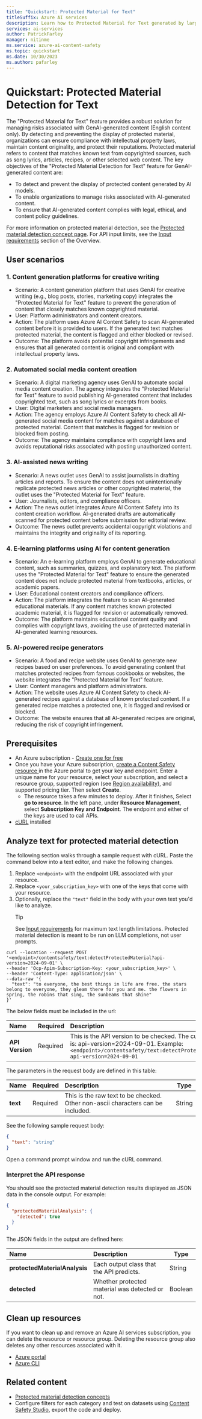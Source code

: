 ```yaml
---
title: "Quickstart: Protected Material for Text"
titleSuffix: Azure AI services
description: Learn how to Protected Material for Text generated by large language models and mitigate risk with Azure AI Content Safety.
services: ai-services
author: PatrickFarley
manager: nitinme
ms.service: azure-ai-content-safety
ms.topic: quickstart
ms.date: 10/30/2023
ms.author: pafarley
---
```


# Quickstart: Protected Material Detection for Text

The "Protected Material for Text" feature provides a robust solution for managing risks associated with GenAI-generated content (English content only). By detecting and preventing the display of protected material, organizations can ensure compliance with intellectual property laws, maintain content originality, and protect their reputations. Protected material refers to content that matches known text from copyrighted sources, such as song lyrics, articles, recipes, or other selected web content. 
The key objectives of the "Protected Material Detection for Text" feature for GenAI-generated content are:

- To detect and prevent the display of protected content generated by AI models.
- To enable organizations to manage risks associated with AI-generated content.
- To ensure that AI-generated content complies with legal, ethical, and content policy guidelines.

For more information on protected material detection, see the [Protected material detection concept page](./concepts/protected-material.md). For API input limits, see the [Input requirements](./overview.md#input-requirements) section of the Overview. 



## User scenarios
### 1. Content generation platforms for creative writing
- Scenario: A content generation platform that uses GenAI for creative writing (e.g., blog posts, stories, marketing copy) integrates the "Protected Material for Text" feature to prevent the generation of content that closely matches known copyrighted material.
- User: Platform administrators and content creators.
- Action: The platform uses Azure AI Content Safety to scan AI-generated content before it is provided to users. If the generated text matches protected material, the content is flagged and either blocked or revised.
- Outcome: The platform avoids potential copyright infringements and ensures that all generated content is original and compliant with intellectual property laws.
### 2. Automated social media content creation
- Scenario: A digital marketing agency uses GenAI to automate social media content creation. The agency integrates the "Protected Material for Text" feature to avoid publishing AI-generated content that includes copyrighted text, such as song lyrics or excerpts from books.
- User: Digital marketers and social media managers.
- Action: The agency employs Azure AI Content Safety to check all AI-generated social media content for matches against a database of protected material. Content that matches is flagged for revision or blocked from posting.
- Outcome: The agency maintains compliance with copyright laws and avoids reputational risks associated with posting unauthorized content.
### 3. AI-assisted news writing
- Scenario: A news outlet uses GenAI to assist journalists in drafting articles and reports. To ensure the content does not unintentionally replicate protected news articles or other copyrighted material, the outlet uses the "Protected Material for Text" feature.
- User: Journalists, editors, and compliance officers.
- Action: The news outlet integrates Azure AI Content Safety into its content creation workflow. AI-generated drafts are automatically scanned for protected content before submission for editorial review.
- Outcome: The news outlet prevents accidental copyright violations and maintains the integrity and originality of its reporting.
### 4. E-learning platforms using AI for content generation
- Scenario: An e-learning platform employs GenAI to generate educational content, such as summaries, quizzes, and explanatory text. The platform uses the "Protected Material for Text" feature to ensure the generated content does not include protected material from textbooks, articles, or academic papers.
- User: Educational content creators and compliance officers.
- Action: The platform integrates the feature to scan AI-generated educational materials. If any content matches known protected academic material, it is flagged for revision or automatically removed.
- Outcome: The platform maintains educational content quality and complies with copyright laws, avoiding the use of protected material in AI-generated learning resources.
### 5. AI-powered recipe generators
- Scenario: A food and recipe website uses GenAI to generate new recipes based on user preferences. To avoid generating content that matches protected recipes from famous cookbooks or websites, the website integrates the "Protected Material for Text" feature.
- User: Content managers and platform administrators.
- Action: The website uses Azure AI Content Safety to check AI-generated recipes against a database of known protected content. If a generated recipe matches a protected one, it is flagged and revised or blocked.
- Outcome: The website ensures that all AI-generated recipes are original, reducing the risk of copyright infringement.

## Prerequisites

* An Azure subscription - [Create one for free](https://azure.microsoft.com/free/cognitive-services/) 
* Once you have your Azure subscription, <a href="https://aka.ms/acs-create"  title="Create a Content Safety resource"  target="_blank">create a Content Safety resource </a> in the Azure portal to get your key and endpoint. Enter a unique name for your resource, select your subscription, and select a resource group, supported region (see [Region availability](/azure/ai-services/content-safety/overview#region-availability)), and supported pricing tier. Then select **Create**.
  * The resource takes a few minutes to deploy. After it finishes, Select **go to resource**. In the left pane, under **Resource Management**, select **Subscription Key and Endpoint**. The endpoint and either of the keys are used to call APIs.
* [cURL](https://curl.haxx.se/) installed

## Analyze text for protected material detection

The following section walks through a sample request with cURL. Paste the command below into a text editor, and make the following changes.

1. Replace `<endpoint>` with the endpoint URL associated with your resource.
1. Replace `<your_subscription_key>` with one of the keys that come with your resource.
1. Optionally, replace the `"text"` field in the body with your own text you'd like to analyze.
    > [!TIP]
    > See [Input requirements](./overview.md#input-requirements) for maximum text length limitations. Protected material detection is meant to be run on LLM completions, not user prompts.

```shell
curl --location --request POST '<endpoint>/contentsafety/text:detectProtectedMaterial?api-version=2024-09-01' \
--header 'Ocp-Apim-Subscription-Key: <your_subscription_key>' \
--header 'Content-Type: application/json' \
--data-raw '{
  "text": "to everyone, the best things in life are free. the stars belong to everyone, they gleam there for you and me. the flowers in spring, the robins that sing, the sunbeams that shine"
}'
```
The below fields must be included in the url:

| Name      |Required  |  Description | Type   |
| :------- |-------- |:--------------- | ------ |
| **API Version** |Required |This is the API version to be checked. The current version is: api-version=2024-09-01. Example: `<endpoint>/contentsafety/text:detectProtectedMaterial?api-version=2024-09-01` |String |

The parameters in the request body are defined in this table:

| Name        | Required     | Description  | Type    |
| :---------- | ----------- | :------------ | ------- |
| **text**    | Required | This is the raw text to be checked. Other non-ascii characters can be included. | String  |

See the following sample request body:
```json
{
  "text": "string"
}
```

Open a command prompt window and run the cURL command.

### Interpret the API response

You should see the protected material detection results displayed as JSON data in the console output. For example:

```json
{
  "protectedMaterialAnalysis": {
    "detected": true
  }
}
```

The JSON fields in the output are defined here:

| Name     | Description   | Type   |
| :------------- | :--------------- | ------ |
| **protectedMaterialAnalysis**   | Each output class that the API predicts. | String |
| **detected** | Whether protected material was detected or not.  | Boolean |

## Clean up resources

If you want to clean up and remove an Azure AI services subscription, you can delete the resource or resource group. Deleting the resource group also deletes any other resources associated with it.

- [Azure portal](../multi-service-resource.md?pivots=azportal#clean-up-resources)
- [Azure CLI](../multi-service-resource.md?pivots=azcli#clean-up-resources)


## Related content

* [Protected material detection concepts](./concepts/protected-material.md)
* Configure filters for each category and test on datasets using [Content Safety Studio](studio-quickstart.md), export the code and deploy.
